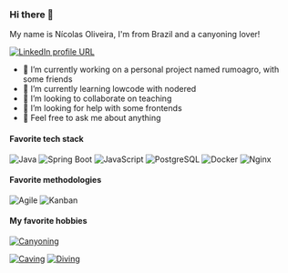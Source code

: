 

### Hi there 👋
My name is Nícolas Oliveira, I'm from Brazil and a canyoning lover!

[![LinkedIn profile URL](https://img.shields.io/badge/LinkedIn-0077B5?logo=linkedin&logoColor=white&style=for-the-badge)](https://www.linkedin.com/in/n%C3%ADcolas-oliveira-49700b10/)


- 🔭 I’m currently working on a personal project named rumoagro, with some friends 
- 🌱 I’m currently learning lowcode with nodered
- 👯 I’m looking to collaborate on teaching
- 🤔 I’m looking for help with some frontends
- 💬 Feel free to ask me about anything

#### Favorite tech stack

![Java](https://img.shields.io/badge/Java-ED8B00?style=for-the-badge&logo=openjdk&logoColor=black)
![Spring Boot](https://img.shields.io/badge/Spring_Boot-F2F4F9?style=for-the-badge&logo=spring-boot)
![JavaScript](https://img.shields.io/badge/JavaScript-F0DB4F?style=for-the-badge&logo=javascript&logoColor=323330)
![PostgreSQL](https://img.shields.io/badge/PostgreSQL-316192?style=for-the-badge&logo=postgresql&logoColor=white)
![Docker](https://img.shields.io/badge/Docker-2CA5E0?style=for-the-badge&logo=docker&logoColor=white)
![Nginx](https://img.shields.io/badge/Nginx-009639?style=for-the-badge&logo=nginx&logoColor=white)


#### Favorite methodologies

![Agile](https://img.shields.io/badge/Agile-8fc95b?style=for-the-badge)
![Kanban](https://img.shields.io/badge/Kanban-71a8cf?style=for-the-badge)
<!--![Lean](https://img.shields.io/badge/Lean-f1f1f1?style=for-the-badge)-->

#### My favorite hobbies
[![Canyoning](https://img.shields.io/badge/Canyoning_--_short_doc_from_Chapada_Diamantina_--_Bahia_--_Brazil-006272?logo=youtubekids&logoColor=white&style=for-the-badge)](https://youtu.be/tnMtXEkhZLE?si=lCvuaU9qYmAEycs-&t=502)

[![Caving](https://img.shields.io/badge/Caving_--_@espeleogrupodebrasilia-F0D722?logo=instagram&logoColor=white&style=for-the-badge)](https://egb.org.br)
[![Diving](https://img.shields.io/badge/Diving-1B72BE?logo=argo&logoColor=white&style=for-the-badge)](https://egb.org.br)


<!--
**nicolas0liveira/nicolas0liveira** is a ✨ _special_ ✨ repository because its `README.md` (this file) appears on your GitHub profile.

Here are some ideas to get you started:
[![Canyoning](https://img.shields.io/badge/Canyoning_--_short_doc_from_Chapada_Diamantina_--_Bahia_--_Brazil-006272?logo=inkscape&logoColor=white&style=for-the-badge)](https://youtu.be/tnMtXEkhZLE?si=lCvuaU9qYmAEycs-&t=502)
- 🔭 I’m currently working on ...
- 🌱 I’m currently learning ...
- 👯 I’m looking to collaborate on ...
- 🤔 I’m looking for help with ...
- 💬 Ask me about ...
- 📫 How to reach me: ...
- 😄 Pronouns: ...
- ⚡ Fun fact: ...

![Java](https://img.shields.io/badge/Java-ED8B00?style=for-the-badge&logo=openjdk&logoColor=black)
![Spring Boot](https://img.shields.io/badge/Spring_Boot-F2F4F9?style=for-the-badge&logo=spring-boot)

![JavaScript](https://img.shields.io/badge/JavaScript-F0DB4F?style=for-the-badge&logo=javascript&logoColor=323330)
![TypeScript](https://img.shields.io/badge/TypeScript-007ACC?style=for-the-badge&logo=typescript&logoColor=white)
![Node.js](https://img.shields.io/badge/Node.js-339933?style=for-the-badge&logo=nodedotjs&logoColor=white)
![NestJS](https://img.shields.io/badge/NestJS-e0234e?style=for-the-badge&logo=nestjs&logoColor=white)
![React](https://img.shields.io/badge/React-087ea4?style=for-the-badge&logo=react&logoColor=white)
![Ant Design](https://img.shields.io/badge/Ant_Design-1677FF?style=for-the-badge&logo=antdesign&logoColor=white)
![Next.js](https://img.shields.io/badge/Next.js-F2F4F9?style=for-the-badge&logo=nextdotjs&logoColor=black)
![Tailwind CSS](https://img.shields.io/badge/Tailwind_CSS-0EA5E9?style=for-the-badge&logo=tailwindcss&logoColor=white)

![Apache Kafka](https://img.shields.io/badge/Apache_Kafka-231F20?style=for-the-badge&logo=apache-kafka&logoColor=white)
![RabbitMQ](https://img.shields.io/badge/rabbitmq-%23FF6600.svg?&style=for-the-badge&logo=rabbitmq&logoColor=white)
![PostgreSQL](https://img.shields.io/badge/PostgreSQL-316192?style=for-the-badge&logo=postgresql&logoColor=white)
![Redis](https://img.shields.io/badge/redis-%23DD0031.svg?&style=for-the-badge&logo=redis&logoColor=white)

![Docker](https://img.shields.io/badge/Docker-2CA5E0?style=for-the-badge&logo=docker&logoColor=white)
![Kubernetes](https://img.shields.io/badge/kubernetes-326ce5.svg?&style=for-the-badge&logo=kubernetes&logoColor=white)
![Nginx](https://img.shields.io/badge/Nginx-009639?style=for-the-badge&logo=nginx&logoColor=white)

![Prometheus](https://img.shields.io/badge/Prometheus-000000?style=for-the-badge&logo=prometheus)
![Grafana](https://img.shields.io/badge/Grafana-F2F4F9?style=for-the-badge&logo=grafana&logoColor=orange)

![Mocha](https://img.shields.io/badge/Mocha-8D6748?style=for-the-badge&logo=Mocha&logoColor=white)
![TestCafe](https://img.shields.io/badge/TestCafe-1a202e?style=for-the-badge&logo=testcafe&logoColor=white)
![k6](https://img.shields.io/badge/k6-7d64ff?style=for-the-badge&logo=k6&logoColor=white)
-->
